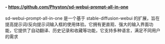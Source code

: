 
#### -  https://github.com/Physton/sd-webui-prompt-all-in-one
  sd-webui-prompt-all-in-one 是一个基于 stable-diffusion-webui 的扩展，旨在提高提示词/反向提示词输入框的使用体验。它拥有更直观、强大的输入界面功能，它提供了自动翻译、历史记录和收藏等功能，它支持多种语言，满足不同用户的需求

